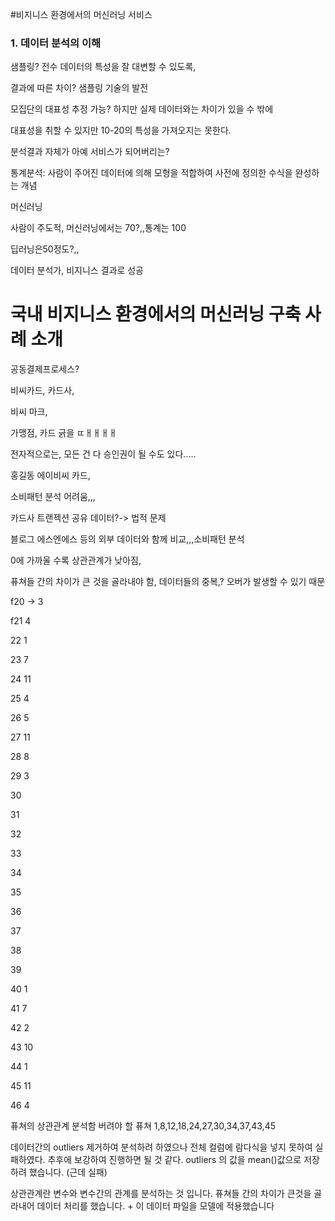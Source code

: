 #비지니스 환경에서의 머신러닝 서비스



### 1. 데이터 분석의 이해

샘플링? 전수 데이터의 특성을 잘 대변할 수 있도록,

결과에 따른 차이? 샘플링 기술의 발전

모집단의 대표성 추정 가능? 하지만 실제 데이터와는 차이가 있을 수 밖에

대표성을 취할 수 있지만 10-20의 특성을 가져오지는 못한다.



분석결과 자체가 아예 서비스가 되어버리는?



통계분석: 사람이 주어진 데이터에 의해 모형을 적합하여 사전에 정의한 수식을 완성하는 개념

머신러닝



사람이 주도적, 머신러닝에서는 70?,,통계는 100

딥러닝은50정도?,,

데이터 분석가, 비지니스 결과로 성공



# 국내 비지니스 환경에서의 머신러닝 구축 사례 소개

공동결제프로세스?

비씨카드, 카드사, 

비씨 마크, 

가맹점, 카드 긁을 ㄸㅐㅐㅐㅐ

전자적으로는, 모든 건 다 승인권이 될 수도 있다.....

홍길동 에이비씨 카드,

소비패턴 분석 어려움,,,

카드사 트랜젝션 공유 데이터?-> 법적 문제

블로그 에스엔에스 등의 외부 데이터와 함께 비교,,,소비패턴 분석

0에 가까울 수록 상관관계가 낮아짐,

퓨쳐들 간의 차이가 큰 것을 골라내야 함, 데이터들의 중복,? 오버가 발생할 수 있기 때문



f20 -> 3

f21 4

22 1

23 7

24 11

25 4

26 5

27 11

28 8

29 3

30

31

32

33

34

35

36

37

38

39

40 1

41 7

42 2

43 10

44 1

45 11

46 4

퓨쳐의 상관관계 분석함
버려야 할 퓨쳐
1,8,12,18,24,27,30,34,37,43,45

데이터간의 outliers 제거하여 분석하려 하였으나 전체 컬럼에 람다식을 넣지 못하여 실패하였다. 추후에 보강하여 진행하면 될 것 같다.
outliers 의 값을 mean()값으로 저장하려 했습니다. (근데 실패)

상관관계란 변수와 변수간의 관계를 분석하는 것 입니다. 퓨쳐들 간의 차이가 큰것을 골라내어 데이터 처리를 했습니다. + 이 데이터 파일을 모델에 적용했습니다